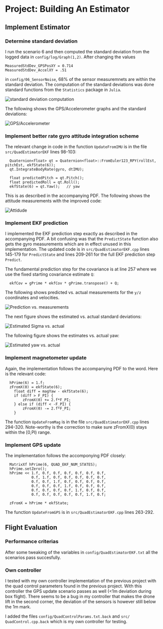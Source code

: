 # Project: Building An Estimator

## Implement Estimator

### Determine standard deviation

I run the scenario 6 and then computed the standard deviation from the logged
data in `config/log/Graph(1,2)`. After changing the values 

```
MeasuredStdDev_GPSPosXY = 0.714
MeasuredStdDev_AccelXY = .51
```
in `config/06_SensorNoise`, 68% of the sensor measuremnets are within the
standard deviation. The computation of the standard deviations was done standard
functions from the `Statistics` package in `Julia`.

![standard deviation computation](images/julia-std-comp.png)

The following shows the GPS/Accelerometer graphs and the standard deviations:

![GPS/Accelerometer](images/scenario06.png)

### Implement better rate gyro attitude integration scheme

The relevant change in code in the function `UpdateFromIMU` is in the file `src/QuadEstimatorEKF` lines 98-103:

```
  Quaternion<float> qt = Quaternion<float>::FromEuler123_RPY(rollEst, pitchEst, ekfState(6)); 
  qt.IntegrateBodyRate(gyro, dtIMU);

  float predictedPitch = qt.Pitch();
  float predictedRoll = qt.Roll();
  ekfState(6) = qt.Yaw();	// yaw
```

This is as described in the accompanying PDF. The following shows the attitude measurements with the improved code:

![Attidude](images/scenario07.png)

### Implement EKF prediction

I implemented the EKF prediction step exactly as described in the accompanying
PDF. A bit confusing was that the `PredictState` function also gets the gyro
measurements which are in effect unused in this implementation. The updated code is in `src/QuadEstimatorEKF.cpp` lines 145-179 for `PredictState` and lines 209-261 for the full EKF prediction step `Predict`.

The fundamental prediction step for the covariance is at line 257 where we use the fixed starting covariance estimate `Q`:

```
  ekfCov = gPrime * ekfCov * gPrime.transpose() + Q; 
```

The following shows predicted vs. actual measurements for the `y/z` coordinates and velocities. 

![Prediction vs. measurements](images/scenario08.png)

The next figure shows the estimated vs. actual standard deviations:

![Estimated Sigma vs. actual](images/scenario09.png) 

The following figure shows the estimates vs. actual yaw:

![Estimated yaw vs. actual](images/scenario10.png)

### Implement magnetometer update

Again, the implementation follows the accompanying PDF to the word. Here is the relevant code:

```
  hPrime(6) = 1.f;
  zFromX(0) = ekfState(6);
    float diff = magYaw - ekfState(6);
    if (diff > F_PI) {
        zFromX(0) += 2.f*F_PI;
    } else if (diff < -F_PI) {
        zFromX(0) -= 2.f*F_PI;
    }
```

The function `UpdateFromMag` is in the file `src/QuadEstimatorEKF.cpp` lines 294-320. Note-worthy is the correction to make sure zFromX(0) stays within the [0,PI)
range.

### Implement GPS update

The implementation follows the accomponying PDF closely:

```
  MatrixXf hPrime(6, QUAD_EKF_NUM_STATES);
  hPrime.setZero();
  hPrime << 1.f, 0.f, 0.f, 0.f, 0.f, 0.f, 0.f,
            0.f, 1.f, 0.f, 0.f, 0.f, 0.f, 0.f,
            0.f, 0.f, 1.f, 0.f, 0.f, 0.f, 0.f,
            0.f, 0.f, 0.f, 1.f, 0.f, 0.f, 0.f,
            0.f, 0.f, 0.f, 0.f, 1.f, 0.f, 0.f,
            0.f, 0.f, 0.f, 0.f, 0.f, 1.f, 0.f;

  zFromX = hPrime * ekfState;
```

The function `UpdateFromGPS` is in `src/QuadEstimatorEKF.cpp` lines 263-292.

## Flight Evaluation

### Performance criterias

After some tweaking of the variables in `config/QuadEstimatorEKF.txt` all the
scenarios pass succesfully.

### Own controller

I tested with my own controller implementation of the previous project with
the quad control parameters found in the previous project. With this controller
the GPS update scenario passes as well (<1m deviation during box flight). There
seems to be a bug in my controller that makes the drone lift in the second
corner, the deviation of the sensors is however still below the 1m mark.

I added the files `config/QuadControlParams.txt.back` and `src/
QuadControl.cpp.back` which is my own controller for testing.
